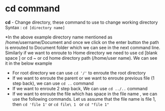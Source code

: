 # cd command
**cd** - Change directory, these command to use  to change working directory
Syntax : ```cd [directory name]```

*In the above example directory name mentioned as /home/username/Document and once we click on the enter button the path is enrouted to Document folder which we can see in the next command line.
Similarly if we want to enroute to Home directory we need to use cd [blank space ] or cd ~ or cd home directory path (/home/user name). We can see it in the below example

* For root directory we can use ```cd '/'``` to enroute the root directory
* If we want to enroute the parent  or we want to enroute previous file (1 step back), we can use ```cd ..``` command
* If we want to enroute 2 step back, We can use ```cd ../..``` command
* If we want to enroute the file which has space in the file name , we can use the following  commands. Let us assume that the file name is file 1, then  ```cd 'file 1'``` or  ```cd file\ 1 ``` or ```cd "file 1"```